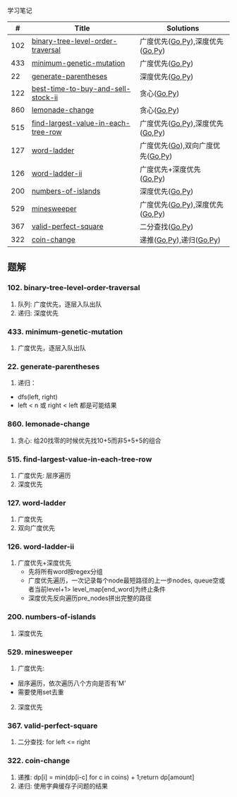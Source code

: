 学习笔记

|#|Title|Solutions|
|---|---|------|
|102|[binary-tree-level-order-traversal](https://leetcode-cn.com/problems/binary-tree-level-order-traversal) | 广度优先([Go](102/binary_tree_level_order_traversal.go),[Py](102/binary_tree_level_order_traversal.py)),深度优先([Go](102/binary_tree_level_order_traversal2.go),[Py](102/binary_tree_level_order_traversal2.py))|
|433|[minimum-genetic-mutation](https://leetcode-cn.com/problems/minimum-genetic-mutation) | 广度优先([Go](433/minimum_genetic_mutation.go),[Py](433/minimum_genetic_mutation.py))|
|22|[generate-parentheses](https://leetcode-cn.com/problems/generate-parentheses) | 深度优先([Go](22/generate_parentheses.go),[Py](22/generate_parentheses.go))|
|122|[best-time-to-buy-and-sell-stock-ii](https://leetcode-cn.com/problems/best-time-to-buy-and-sell-stock-ii) | 贪心([Go](122/best_time_to_buy_and_sell_stock_ii.go),[Py](122/best_time_to_buy_and_sell_stock_ii.py))|
|860|[lemonade-change](https://leetcode-cn.com/problems/lemonade-change) | 贪心([Go](860/lemonade_change.go),[Py](860/lemonade_change.py))|
|515|[find-largest-value-in-each-tree-row](https://leetcode-cn.com/problems/find-largest-value-in-each-tree-row) | 广度优先([Go](515/find_largest_value_in_each_tree_row.go),[Py](515/find_largest_value_in_each_tree_row.py)),深度优先([Go](515/find_largest_value_in_each_tree_row2.go),[Py](515/find_largest_value_in_each_tree_row2.py))|
|127|[word-ladder](https://leetcode-cn.com/problems/word-ladder) | 广度优先([Go](127/word_ladder.go)),双向广度优先([Go](127/word_ladder2.go),[Py](127/word_ladder2.py))|
|126|[word-ladder-ii](https://leetcode-cn.com/problems/word-ladder-ii) | 广度优先+深度优先([Go](126/word_ladder_ii.go),[Py](126/word_ladder_ii.py))|
|200|[numbers-of-islands](https://leetcode-cn.com/problems/numbers-of-islands) | 深度优先([Go](200/number_of_islands.go),[Py](200/number_of_islands.py))|
|529|[minesweeper](https://leetcode-cn.com/problems/minesweeper) | 广度优先([Go](529/minesweeper.go),[Py](529/minesweeper.py)),深度优先([Go](529/minesweeper2.go),[Py](529/minesweeper2.py))|
|367|[valid-perfect-square](https://leetcode-cn.com/problems/valid-perfect-square) | 二分查找([Go](367/valid_perfect_square.go),[Py](367/valid_perfect_square.go))|
|322|[coin-change](https://leetcode-cn.com/problems/coin-change) | 递推([Go](322/coin_change.go),[Py](322/coin_change.py)),递归([Go](322/coin_change2.go),[Py](322/coin_change2.py))|


## 题解

### 102. binary-tree-level-order-traversal

1. 队列: 广度优先，逐层入队出队
2. 递归: 深度优先


### 433. minimum-genetic-mutation

1. 广度优先，逐层入队出队

### 22. generate-parentheses

1. 递归：
  - dfs(left, right)
  - left < n 或 right < left 都是可能结果

### 860. lemonade-change

1. 贪心: 给20找零的时候优先找10+5而非5+5+5的组合

### 515. find-largest-value-in-each-tree-row

1. 广度优先: 层序遍历
2. 深度优先

### 127. word-ladder

1. 广度优先
2. 双向广度优先

### 126. word-ladder-ii

1. 广度优先+深度优先
    - 先将所有word按regex分组
    - 广度优先遍历，一次记录每个node最短路径的上一步nodes, queue空或者当前level+1> level_map[end_word]为终止条件
    - 深度优先反向遍历pre_nodes拼出完整的路径
    
### 200. numbers-of-islands

1. 深度优先

### 529. minesweeper

1. 广度优先: 
  - 层序遍历，依次遍历八个方向是否有'M'
  - 需要使用set去重
2. 深度优先


### 367. valid-perfect-square

1. 二分查找: for left <= right

### 322. coin-change

1. 递推: dp[i] = min(dp[i-c] for c in coins) + 1;return dp[amount]
2. 递归: 使用字典缓存子问题的结果